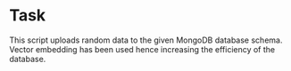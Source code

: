 # Task
This script uploads random data to the given MongoDB database schema. Vector embedding has been used hence increasing the efficiency of the database.
